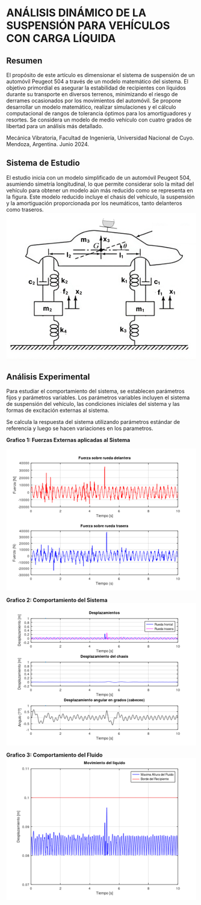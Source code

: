 # ANÁLISIS DINÁMICO DE LA SUSPENSIÓN PARA VEHÍCULOS CON CARGA LÍQUIDA

## Resumen
El propósito de este artículo es dimensionar el sistema de suspensión de un automóvil Peugeot 504 a través de un modelo matemático del sistema. El objetivo primordial es asegurar la estabilidad de recipientes con líquidos durante su transporte en diversos terrenos, minimizando el riesgo de derrames ocasionados por los movimientos del automóvil. Se propone desarrollar un modelo matemático, realizar simulaciones y el cálculo computacional de rangos de tolerancia óptimos para los amortiguadores y resortes. Se considera un modelo de medio vehículo con cuatro grados de libertad para un análisis más detallado.

Mecánica Vibratoria, Facultad de Ingeniería, Universidad Nacional de Cuyo. Mendoza, Argentina. 
Junio 2024.

## Sistema de Estudio
El estudio inicia con un modelo simplificado de un automóvil Peugeot 504, asumiendo simetría longitudinal, lo que permite considerar solo la mitad del vehículo para obtener un modelo aún más reducido como se representa en la figura. Este modelo reducido incluye el chasis del vehículo, la suspensión y la amortiguación proporcionada por los neumáticos, tanto delanteros como traseros.
![Modelo matematico de un automovil](/imagenes/modelo_matematico.png)

## Análisis Experimental
Para estudiar el comportamiento del sistema, se establecen parámetros fijos y parámetros variables. Los parámetros variables incluyen el sistema de suspensión del vehículo, las condiciones iniciales del sistema y las formas de excitación externas al sistema. 

Se calcula la respuesta del sistema utilizando parámetros estándar de referencia y luego se hacen variaciones en los parametros.

<strong>Grafico 1:<strong> Fuerzas Externas aplicadas al Sistema

![Grafico de Fuerzas Externas aplicadas al Sistema](/imagenes/grafico_fuerzas.png)

<strong>Grafico 2:<strong> Comportamiento del Sistema
![Grafico de Comportamiento del sistema](/imagenes/grafico_comportamiento_sistema.png)

<strong>Grafico 3:<strong> Comportamiento del Fluido
![Grafico de Comportamiento del Fluido](/imagenes/grafico_comportamiento_liquido.png)

